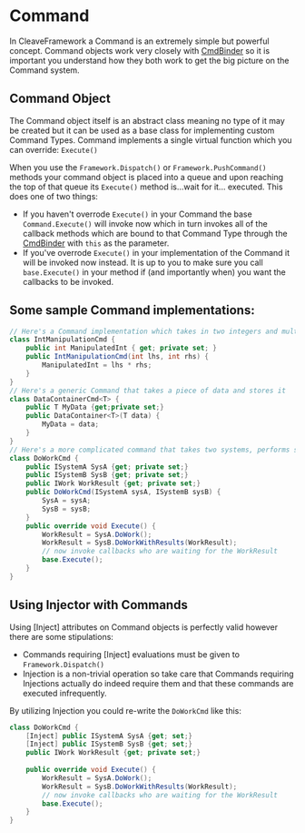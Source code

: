 # Command

In CleaveFramework a Command is an extremely simple but powerful concept.  Command objects work very closely with [CmdBinder](CmdBinderObject.md) so it is important you understand how they both work to get the big picture on the Command system.

## Command Object

The Command object itself is an abstract class meaning no type of it may be created but it can be used as a base class for implementing custom Command Types.
Command implements a single virtual function which you can override: `Execute()`

When you use the `Framework.Dispatch()` or `Framework.PushCommand()` methods your command object is placed into a queue and upon reaching the top of that queue its `Execute()` method is...wait for it... executed.  This does one of two things:
 - If you haven't overrode `Execute()` in your Command the base `Command.Execute()` will invoke now which in turn invokes all of the callback methods which are bound to that Command Type through the [CmdBinder](CmdBinderObject.md) with `this` as the parameter.
 - If you've overrode `Execute()` in your implementation of the Command it will be invoked now instead.  It is up to you to make sure you call `base.Execute()` in your method if (and importantly when) you want the callbacks to be invoked.
 
## Some sample Command implementations:
```csharp
// Here's a Command implementation which takes in two integers and multiplies them together before invoking it's callbacks
class IntManipulationCmd {
	public int ManipulatedInt { get; private set; }
	public IntManipulationCmd(int lhs, int rhs) {
		ManipulatedInt = lhs * rhs;
	}
}
// Here's a generic Command that takes a piece of data and stores it
class DataContainerCmd<T> {
	public T MyData {get;private set;}
	public DataContainer<T>(T data) {
		MyData = data;
	}
}
// Here's a more complicated command that takes two systems, performs some work, and stores the result for the callbacks to use.
class DoWorkCmd {
	public ISystemA SysA {get; private set;}
	public ISystemB SysB {get; private set;}
	public IWork WorkResult {get; private set;}
	public DoWorkCmd(ISystemA sysA, ISystemB sysB) {
		SysA = sysA;
		SysB = sysB;
	}
	public override void Execute() {
		WorkResult = SysA.DoWork();
		WorkResult = SysB.DoWorkWithResults(WorkResult);
		// now invoke callbacks who are waiting for the WorkResult
		base.Execute();
	}
}
```
## Using Injector with Commands
Using [Inject] attributes on Command objects is perfectly valid however there are some stipulations:
 - Commands requiring [Inject] evaluations must be given to `Framework.Dispatch()`
 - Injection is a non-trivial operation so take care that Commands requiring Injections actually do indeed require them and that these commands are executed infrequently.

By utilizing Injection you could re-write the `DoWorkCmd` like this:
```csharp
class DoWorkCmd {
	[Inject] public ISystemA SysA {get; set;}
	[Inject] public ISystemB SysB {get; set;}
	public IWork WorkResult {get; private set;}
	
	public override void Execute() {
		WorkResult = SysA.DoWork();
		WorkResult = SysB.DoWorkWithResults(WorkResult);
		// now invoke callbacks who are waiting for the WorkResult
		base.Execute();
	}
}
```
 